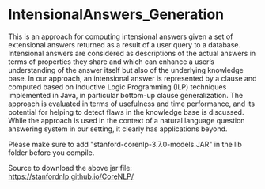 # IntensionalAnswers_Generation
This is an approach for computing intensional answers given a set of extensional answers returned as a result of a user query to a database. Intensional answers are considered as descriptions of the actual answers in terms of properties they share and which can enhance a user’s understanding of the answer itself but also of the underlying knowledge base. In our approach, an intensional answer is represented by a clause and computed based on Inductive Logic Programming (ILP) techniques implemented in Java, in particular bottom-up clause generalization. The approach is evaluated in terms of usefulness and time performance, and its potential for helping to detect flaws in the knowledge base is discussed. While the approach is used in the context of a natural language question answering system in our setting, it clearly has applications beyond.



Please make sure to add "stanford-corenlp-3.7.0-models.JAR" in the lib folder before you compile.


Source to download the above jar file: https://stanfordnlp.github.io/CoreNLP/
